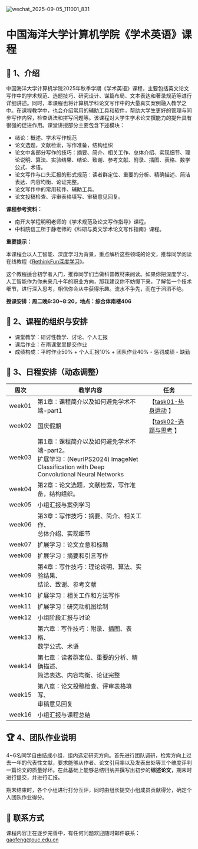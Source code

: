 ![wechat_2025-09-05_111001_831](https://gaopursuit.oss-cn-beijing.aliyuncs.com/img/2025/wechat_2025-09-05_111001_831.jpg)

# 中国海洋大学计算机学院《学术英语》课程

## 🎉 1、介绍

中国海洋大学计算机学院2025年秋季学期《学术英语》课程，主要包括英文论文写作中的学术规范、选题技巧、研究设计、谋篇布局、文本表达和著录规范等进行详细讲述。同时，本课程也将计算机学科论文写作中的大量真实案例融入教学之中。在课程教学中，也会介绍常用的辅助工具和软件，帮助大学生更好的管理与同步写作内容，检查语法和拼写问题等。该课程对大学生学术论文撰能力的提升具有很强的促进作用。课堂讲授部分主要包含下述模块：

- 绪论：概述、学术写作规范
- 论文选题，文献检索，写作准备，结构组织
- 论文中各部分写作的技巧：摘要、简介、相关工作、总体介绍、实现细节、理论说明、算法、实验结果、结论、致谢、参考文献、附录、插图、表格、数学公式、术语。
- 论文写作与口头汇报的形式规范：读者群定位、重要的分析、精确描述、简洁表达、内容均衡、论证完整。
- 论文写作中的常用软件、辅助工具。
- 论文投稿检查、评审表格填写、审稿意见回复。

**课程参考资料：**
- 南开大学程明明老师的《学术规范及论文写作指导》课程。
- 中科院信工所于静老师的《科研与英文学术论文写作指南》课程。

**重要提示：**

本课程会以人工智能、深度学习为背景，重点解析这些领域的论文，推荐同学阅读在线教程《[RethinkFun深度学习](https://www.rethink.fun/)》。

这个教程适合初学者入门，推荐同学们当做科普教材来阅读。如果你把深度学习、人工智能作为你未来几十年的职业方向，那我建议你不妨慢下来，了解每一个技术细节，进行深入思考，相信你会从中获得乐趣。流水不争先，而在于滔滔不绝。


**授课安排：周二晚6:30~8:20，地点：综合体南楼406**

## 🚀 2、课程的组织与安排

- 课堂教学：研讨性教学、讨论、个人汇报
- 课后作业：在雨课堂里提交作业
- 成绩构成：平时作业50% + 个人汇报10% + 团队作业40% - 惩罚成绩 - 缺勤

## 🎯 3、日程安排（动态调整）

| 周次   | 教学内容                                                     | 任务                                                         |
| ------ | ------------------------------------------------------------ | ------------------------------------------------------------ |
| week01 | 第1章：课程简介以及如何避免学术不端-part1                    | 【[task01-热身运动](https://oucai.club/classes/ae/task01)  】 |
| week02 | 国庆假期                                                     | 【[task02-选题与思考](https://oucai.club/classes/ae/task02)  】 |
| week03 | 第1章：课程简介以及如何避免学术不端-part2。<br> 扩展学习：(NeurIPS2024) ImageNet Classification with Deep Convolutional Neural Networks |               |
| week04 | 第2章：论文选题，文献检索，写作准备，结构组织。              |                                                              |
| week05 | 小组汇报与案例学习                                           |                                                              |
| week06 | 第3章：写作技巧：摘要、简介、相关工作、<br> 总体介绍、实现细节 |                                                              |
| week07 | 扩展学习：论文立意和标题                                     |                                                              |
| week08 | 扩展学习：摘要和引言写作                                     |                                                              |
| week09 | 第4章：写作技巧：理论说明、算法、实验结果、<br>结论、致谢、参考文献 |                                                              |
| week10 | 扩展学习：相关工作和方法写作                                 |                                                              |
| week11 | 扩展学习：研究动机图绘制                                     |                                                              |
| week12 | 小组阶段汇报与讨论                                           |                                                              |
| week13 | 第六章：写作技巧：附录、插图、表格、<br>数学公式、术语       |                                                              |
| week14 | 第七章：读者群定位、重要的分析、精确描述、<br>简洁表达、内容均衡、论证完整 |                                                              |
| week15 | 第八章：论文投稿检查、评审表格填写、<br>审稿意见回复         |                                                              |
| week16 | 小组汇报与课程总结                                           |                                                              |



## 🏆 4、团队作业说明

4~6名同学自由结成小组，组内选定研究方向。首先进行团队调研，检索方向上过去一年的代表性文献，要求能够从作者、论文引用率以及发表出处等三个维度评判一篇论文的质量好坏。在此基础上能够总结归纳并撰写出初步的**综述论文**，期末时进行提交，并进行汇报。

期末结束时，各个小组进行打分互评，同时由组长提交小组成员贡献得分，确定个人团队作业得分。

## 📧 联系方式

课程内容正在逐步完善中，有任何问题欢迎随时邮件联系：gaofeng@ouc.edu.cn

